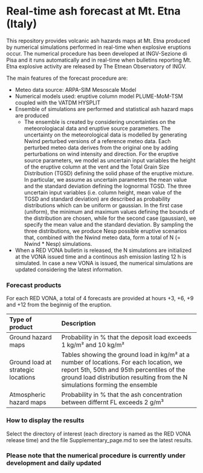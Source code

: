 # Real-time ash forecast at Mt. Etna (Italy)

This repository provides volcanic ash hazards maps at Mt. Etna produced by numerical simulations performed in real-time when explosive eruptions occur. The numerical procedure has been developed at INGV-Sezione di Pisa and it runs automatically and in real-time when bulletins reporting Mt. Etna explosive activity are released by The Etnean Observatory of INGV.

The main features of the forecast procedure are:

* Meteo data source: ARPA-SIM Mesoscale Model
* Numerical models used: eruptive column model PLUME-MoM-TSM coupled with the VATDM HYSPLIT
* Ensemble of simulations are performed and statistical ash hazard maps are produced
    * The ensemble is created by considering uncertainties on the meteorologiacal data and eruptive source parameters. The uncertainty on the meteorological data is modelled by generating Nwind perturbed versions of a reference meteo data. Each perturbed meteo data derives from the original one by adding perturbations on wind intensity and direction. For the eruptive source parameters, we model as uncertain input variables the height of the eruptive column at the vent and the Total Grain Size Distribution (TGSD) defining the solid phase of the eruptive mixture. In particular, we assume as uncertain parameters the mean value and the standard deviation defining the lognormal TGSD. The three uncertain input variables (i.e. column height, mean value of the TGSD and standard deviation) are described as probability distributions which can be uniform or gaussian. In the first case (uniform), the minimum and maximum values defining the bounds of the distribution are chosen, while for the second case (gaussian), we specify the mean value and the standard deviation. By sampling the three distributions, we produce Nesp possible eruptive scenarios that, combined with the Nwind meteo data, form a total of N (= Nwind * Nesp) simulations.
* When a RED VONA bulletin is released, the N simulations are initialized at the VONA issued time and a continous ash emission lasting 12 h is simulated. In case a new VONA is issued, the numerical simulations are updated considering the latest information.

### Forecast products

For each RED VONA, a total of 4 forecasts are provided at hours +3, +6, +9 and +12 from the beginnig of the eruption.

|Type of product|Description|
| :--- | :--- |
|Ground hazard maps|Probability in % that the deposit load exceeds 1 kg/m² and 10 kg/m²|
|Ground load at strategic locations|Tables showing the ground load in kg/m² at a number of locations. For each location, we report 5th, 50th and 95th percentiles of the ground load distribution resulting from the N simulations forming the ensemble|
|Atmospheric hazard maps|Probability in % that the ash concentration between differnt FL exceeds 2 g/m³|

### How to display the results

Select the directory of interest (each directory is named as the RED VONA release time) and the file Supplementary_page.md to see the latest results.

### Please note that the numerical procedure is currently under development and daily updated



